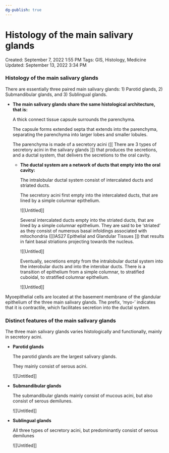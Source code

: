 ```yaml
---
dg-publish: true
---
```


# Histology of the main salivary glands

Created: September 7, 2022 1:55 PM
Tags: GIS, Histology, Medicine
Updated: September 13, 2022 3:34 PM

### Histology of the main salivary glands

There are essentially three paired main salivary glands: 1) Parotid glands, 2) Submandibular glands, and 3) Sublingual glands.

- **The main salivary glands share the same histological architecture, that is:**
    
    A thick connect tissue capsule surrounds the parenchyma.
    
    The capsule forms extended septa that extends into the parenchyma, separating the parenchyma into larger lobes and smaller lobules.
    
    The parenchyma is made of a secretory acini ([[  There are 3 types of secretory acini in the salivary glands  ]]) that produces the secretions, and a ductal system, that delivers the secretions to the oral cavity.
    
    - **The ductal system are a network of ducts that empty into the oral cavity:**
        
        The intralobular ductal system consist of intercalated ducts and striated ducts.
        
        The secretory acini first empty into the intercalated ducts, that are lined by a simple columnar epithelium.
        
        ![[Untitled]]
        
        Several intercalated ducts empty into the striated ducts, that are lined by a simple columnar epithelium. They are said to be ‘striated’ as they consist of numerous basal infoldings associated with mitochondria ([[IAS27  Epithelial and Glandular Tissues ]]) that results in faint basal striations projecting towards the nucleus.
        
        ![[Untitled]]
        
        Eventually, secretions empty from the intralobular ductal system into the interobular ducts and into the interobar ducts. There is a transition of epithelium from a simple columnar, to stratified cuboidal, to stratified columnar epithelium.
        
        ![[Untitled]]
        

Myoepithelial cells are located at the basement membrane of the glandular epithelium of the three main salivary glands. The prefix, ‘myo-’ indicates that it is contractile, which facilitates secretion into the ductal system.

### Distinct features of the main salivary glands

The three main salivary glands varies histologically and functionally, mainly in secretory acini.

- **Parotid glands**
    
    The parotid glands are the largest salivary glands.
    
    They mainly consist of serous acini.
    
    ![[Untitled]]
    
- **Submandibular glands**
    
    The submandibular glands mainly consist of mucous acini, but also consist of serous demilunes.
    
    ![[Untitled]]
    
- **Sublingual glands**
    
    All three types of secretory acini, but predominantly consist of serous demilunes
    
    ![[Untitled]]